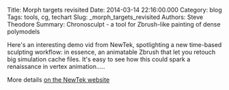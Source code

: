 Title: Morph targets revisited
Date: 2014-03-14 22:16:00.000
Category: blog
Tags: tools, cg, techart 
Slug: _morph_targets_revisited
Authors: Steve Theodore
Summary: Chronosculpt - a tool for Zbrush-like painting of dense polymodels

Here's an interesting demo vid from NewTek, spotlighting a new time-based sculpting workflow: in essence, an animatable Zbrush that let you retouch big simulation cache files.  It's easy to see how this could spark a renaissance in vertex animation.....  
  
  
More details [on the NewTek website](https://www.lightwave3d.com/chronosculpt/)
